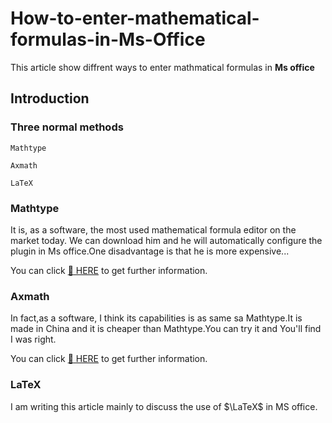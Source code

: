 # How-to-enter-mathematical-formulas-in-Ms-Office
This article show diffrent ways to enter mathmatical formulas in __Ms office__
## Introduction 
### Three normal methods
```
Mathtype

Axmath

LaTeX
```

### Mathtype
It is, as a software, the most used mathematical formula editor on the market today. We can download him and he will automatically configure the plugin in Ms office.One disadvantage is that he is more expensive...

You can click [:link: HERE](https://www.wiris.com/en/mathtype/) to get further information.
### Axmath
In fact,as a software, I think its capabilities is as same sa Mathtype.It is made in China and it is cheaper than Mathtype.You can try it and You'll find I was right.

You can click [:link: HERE](https://www.axsoft.co/axmath/) to get further information.
### LaTeX
I am writing this article mainly to discuss the use of $\LaTeX$ in MS office.
